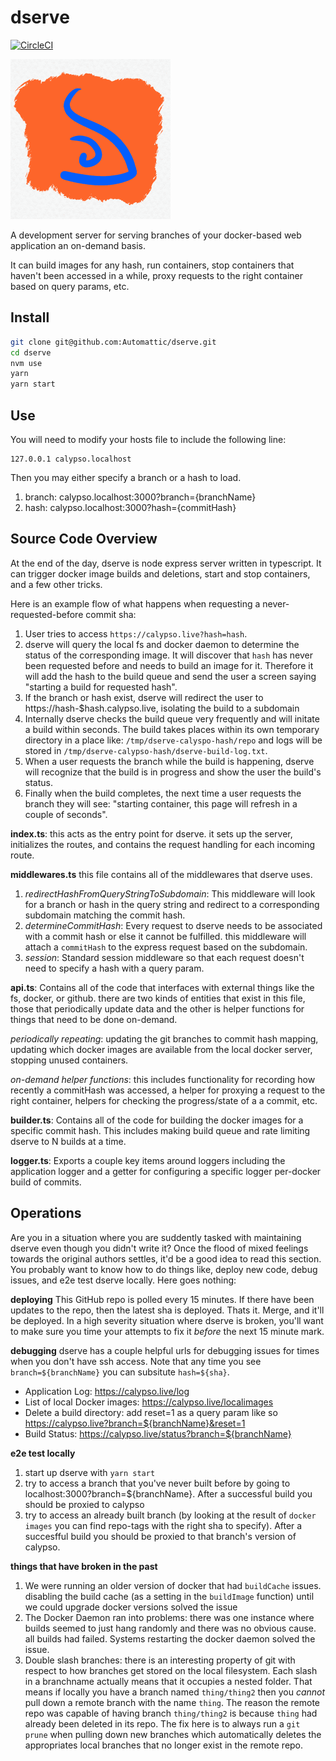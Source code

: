 # dserve

[![CircleCI](https://circleci.com/gh/Automattic/dserve/tree/master.svg?style=svg&circle-token=061a56710d3d75a9251ff74141b1c758a0790461)](https://circleci.com/gh/Automattic/dserve/tree/master)

<img src="https://raw.githubusercontent.com/Automattic/dserve/f699948673de4600a181484f5ab96a4a153eb552/logo.png" width=256 />

A development server for serving branches of your docker-based web application an on-demand basis.

It can build images for any hash, run containers, stop containers that haven't been accessed in a
while, proxy requests to the right container based on query params, etc.

## Install

```bash
git clone git@github.com:Automattic/dserve.git
cd dserve
nvm use
yarn
yarn start
```

## Use

You will need to modify your hosts file to include the following line:

```
127.0.0.1 calypso.localhost
```

Then you may either specify a branch or a hash to load.

1. branch: calypso.localhost:3000?branch={branchName}
2. hash: calypso.localhost:3000?hash={commitHash}

## Source Code Overview

At the end of the day, dserve is node express server written in typescript. It can trigger docker image
builds and deletions, start and stop containers, and a few other tricks.

Here is an example flow of what happens when requesting a never-requested-before commit sha:
1. User tries to access `https://calypso.live?hash=hash`.
2. dserve will query the local fs and docker daemon to determine the status of the corresponding image. It will discover that `hash` has never been requested before and needs to build an image for it. Therefore it will add the hash to the build queue and send the user a screen saying "starting a build for requested hash".
3. If the branch or hash exist, dserve will redirect the user to https://hash-$hash.calypso.live, isolating the build to a subdomain
3. Internally dserve checks the build queue very frequently and will initate a build within seconds. The build takes places within its own temporary directory in a place like: `/tmp/dserve-calyspo-hash/repo` and logs will be stored in `/tmp/dserve-calypso-hash/dserve-build-log.txt`.
4. When a user requests the branch while the build is happening, dserve will recognize that the build is in progress and show the user the build's status.
5. Finally when the build completes, the next time a user requests the branch they will see: "starting container, this page will refresh in a couple of seconds".


**index.ts**: this acts as the entry point for dserve.  it sets up the server, initializes the routes, and contains the request handling for each incoming route.

**middlewares.ts** this file contains all of the middlewares that dserve uses.

  1. _redirectHashFromQueryStringToSubdomain_: This middleware will look for a branch or hash in the query string and redirect to a corresponding subdomain matching the commit hash.
  2. _determineCommitHash_: Every request to dserve needs to be associated with a commit hash or else it cannot be fulfilled.  this middleware will attach a `commitHash` to the express request based on the subdomain.
  3. _session_: Standard session middleware so that each request doesn't need to specify a hash with a query param.

**api.ts**: Contains all of the code that interfaces with external things like the fs, docker, or github.  there are two kinds of entities that exist in this file, those that periodically update data and the other is helper functions for things that need to be done on-demand.

_periodically repeating_: updating the git branches to commit hash mapping, updating which docker images are available from the local docker server, stopping unused containers.

_on-demand helper functions_: this includes functionality for recording how recently a commitHash was accessed, a helper for proxying a request to the right container, helpers for checking the progress/state of a a commit, etc.

**builder.ts**: Contains all of the code for building the docker images for a specific commit hash.  This includes making build queue and rate limiting dserve to N builds at a time.

**logger.ts**: Exports a couple key items around loggers including the application logger and a getter for configuring a specific logger per-docker build of commits.

## Operations

Are you in a situation where you are suddently tasked with maintaining dserve even though you didn't write it?
Once the flood of mixed feelings towards the original authors settles, it'd be a good idea to read this section.
You probably want to know how to do things like, deploy new code, debug issues, and e2e test dserve locally.
Here goes nothing:

**deploying**
This GitHub repo is polled every 15 minutes. If there have been updates to the repo, then the latest sha is deployed.
Thats it.  Merge, and it'll be deployed. In a high severity situation where dserve is broken, you'll want to make sure you time your attempts to fix it _before_ the next 15 minute mark.

**debugging**
dserve has a couple helpful urls for debugging issues for times when you don't have ssh access.
Note that any time you see `branch=${branchName}` you can subsitute `hash=${sha}`.

- Application Log: https://calypso.live/log
- List of local Docker images: https://calypso.live/localimages
- Delete a build directory: add reset=1 as a query param like so https://calypso.live?branch=${branchName}&reset=1
- Build Status: https://calypso.live/status?branch=${branchName}

**e2e test locally**
1. start up dserve with `yarn start`
2. try to access a branch that you've never built before by going to localhost:3000?branch=${branchName}. After a successful build you should be proxied to calypso
3. try to access an already built branch (by looking at the result of `docker images` you can find repo-tags with the right sha to specify). After a succesfful build you should be proxied to that branch's version of calypso.


**things that have broken in the past**
1. We were running an older version of docker that had `buildCache` issues. disabling the build cache (as a setting in the `buildImage` function) until we could upgrade docker versions solved the issue
2. The Docker Daemon ran into problems: there was one instance where builds seemed to just hang randomly and there was no obvious cause. all builds had failed.  Systems restarting the docker daemon solved the issue.
3. Double slash branches: there is an interesting property of git with respect to how branches get stored on the local filesystem.  Each slash in a branchname actually means that it occupies a nested folder. That means if locally you have a branch named `thing/thing2` then you _cannot_ pull down a remote branch with the name `thing`. The reason the remote repo was capable of having branch `thing/thing2` is because `thing` had already been deleted in its repo. The fix here is to always run a `git prune` when pulling down new branches which automatically deletes the appropriates local branches that no longer exist in the remote repo.
